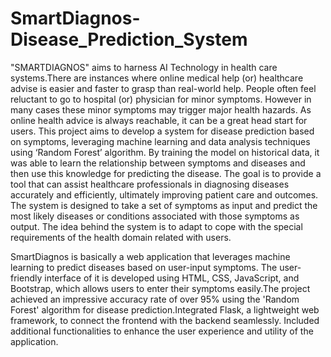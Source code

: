 # SmartDiagnos-Disease_Prediction_System
"SMARTDIAGNOS" aims to harness AI Technology in health care systems.There are 
instances where online medical help (or) healthcare advise is easier and faster to grasp 
than real-world help. People often feel reluctant to go to hospital (or) physician for minor 
symptoms. However in many cases these minor symptoms may trigger major health 
hazards. As online health advice is always reachable, it can be a great head start for users.
This project aims to develop a system for disease prediction based on symptoms, 
leveraging machine learning and data analysis techniques using ‘Random Forest’ algorithm.
By training the model on historical data, it was able to learn the relationship between 
symptoms and diseases and then use this knowledge for predicting the disease. The goal is 
to provide a tool that can assist healthcare professionals in diagnosing diseases accurately 
and efficiently, ultimately improving patient care and outcomes. 
The system is 
designed to take a set of symptoms as input and predict the most likely diseases or conditions 
associated with those symptoms as output. The idea behind the system is to adapt to 
cope with the special requirements of the health domain related with users.

SmartDiagnos is basically a web application that leverages machine learning to predict diseases based
on user-input symptoms. The user-friendly interface of it is developed using HTML, CSS, JavaScript,
and Bootstrap, which allows users to enter their symptoms easily.The project achieved an impressive accuracy rate of over 95% using the 'Random Forest'
algorithm for disease prediction.Integrated Flask, a lightweight web framework, to connect the frontend with the backend
seamlessly. Included additional functionalities to enhance the user experience and utility of the
application.

